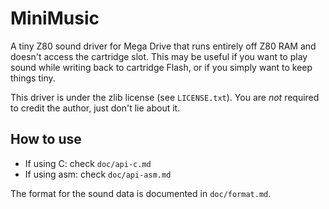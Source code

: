 # MiniMusic

A tiny Z80 sound driver for Mega Drive that runs entirely off Z80 RAM and doesn't access the cartridge slot. This may be useful if you want to play sound while writing back to cartridge Flash, or if you simply want to keep things tiny.

This driver is under the zlib license (see `LICENSE.txt`). You are *not* required to credit the author, just don't lie about it.

## How to use

* If using C: check `doc/api-c.md`
* If using asm: check `doc/api-asm.md`

The format for the sound data is documented in `doc/format.md`.

